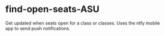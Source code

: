 # find-open-seats-ASU
Get updated when seats open for a class or classes. Uses the ntfy mobile app to send push notifications.
